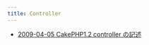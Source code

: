 ```yaml
---
title: Controller
---
```



- [2009-04-05 CakePHP1.2 controller の記述](./../../../../../../d/2009/04/05/CakePHP1.2_controller_の記述.md)




